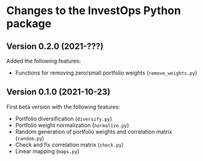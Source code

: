 # Changes to the InvestOps Python package

## Version 0.2.0 (2021-???)

Added the following features:

- Functions for removing zero/small portfolio weights (`remove_weights.py`)


## Version 0.1.0 (2021-10-23)

First beta version with the following features:

- Portfolio diversification (`diversify.py`)
- Portfolio weight normalization (`normalize.py`)
- Random generation of portfolio weights and correlation matrix (`random.py`)
- Check and fix correlation matrix (`check.py`)
- Linear mapping (`maps.py`)
